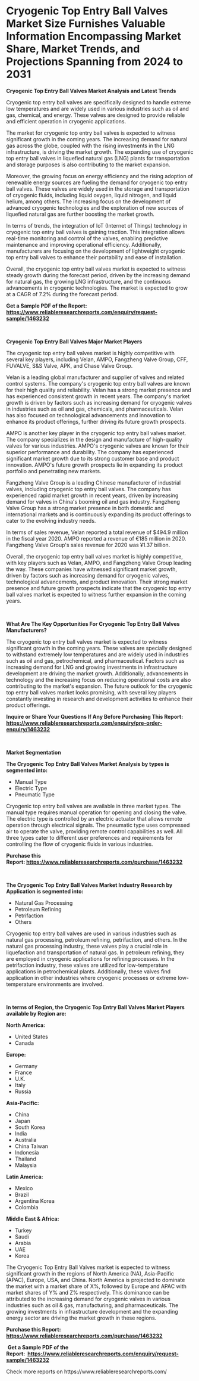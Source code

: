 <p><h1>Cryogenic Top Entry Ball Valves Market Size Furnishes Valuable Information Encompassing Market Share, Market Trends, and Projections Spanning from 2024 to 2031</h1></p><p><strong>Cryogenic Top Entry Ball Valves Market Analysis and Latest Trends</strong></p>
<p><p>Cryogenic top entry ball valves are specifically designed to handle extreme low temperatures and are widely used in various industries such as oil and gas, chemical, and energy. These valves are designed to provide reliable and efficient operation in cryogenic applications.</p><p>The market for cryogenic top entry ball valves is expected to witness significant growth in the coming years. The increasing demand for natural gas across the globe, coupled with the rising investments in the LNG infrastructure, is driving the market growth. The expanding use of cryogenic top entry ball valves in liquefied natural gas (LNG) plants for transportation and storage purposes is also contributing to the market expansion.</p><p>Moreover, the growing focus on energy efficiency and the rising adoption of renewable energy sources are fueling the demand for cryogenic top entry ball valves. These valves are widely used in the storage and transportation of cryogenic fluids, including liquid oxygen, liquid nitrogen, and liquid helium, among others. The increasing focus on the development of advanced cryogenic technologies and the exploration of new sources of liquefied natural gas are further boosting the market growth.</p><p>In terms of trends, the integration of IoT (Internet of Things) technology in cryogenic top entry ball valves is gaining traction. This integration allows real-time monitoring and control of the valves, enabling predictive maintenance and improving operational efficiency. Additionally, manufacturers are focusing on the development of lightweight cryogenic top entry ball valves to enhance their portability and ease of installation.</p><p>Overall, the cryogenic top entry ball valves market is expected to witness steady growth during the forecast period, driven by the increasing demand for natural gas, the growing LNG infrastructure, and the continuous advancements in cryogenic technologies. The market is expected to grow at a CAGR of 7.2% during the forecast period.</p></p>
<p><strong>Get a Sample PDF of the Report:&nbsp; <a href="https://www.reliableresearchreports.com/enquiry/request-sample/1463232">https://www.reliableresearchreports.com/enquiry/request-sample/1463232</a></strong></p>
<p>&nbsp;</p>
<p><strong>Cryogenic Top Entry Ball Valves Major Market Players</strong></p>
<p><p>The cryogenic top entry ball valves market is highly competitive with several key players, including Velan, AMPO, Fangzheng Valve Group, CFF, FUVALVE, S&S Valve, APK, and Chase Valve Group.</p><p>Velan is a leading global manufacturer and supplier of valves and related control systems. The company's cryogenic top entry ball valves are known for their high quality and reliability. Velan has a strong market presence and has experienced consistent growth in recent years. The company's market growth is driven by factors such as increasing demand for cryogenic valves in industries such as oil and gas, chemicals, and pharmaceuticals. Velan has also focused on technological advancements and innovation to enhance its product offerings, further driving its future growth prospects.</p><p>AMPO is another key player in the cryogenic top entry ball valves market. The company specializes in the design and manufacture of high-quality valves for various industries. AMPO's cryogenic valves are known for their superior performance and durability. The company has experienced significant market growth due to its strong customer base and product innovation. AMPO's future growth prospects lie in expanding its product portfolio and penetrating new markets.</p><p>Fangzheng Valve Group is a leading Chinese manufacturer of industrial valves, including cryogenic top entry ball valves. The company has experienced rapid market growth in recent years, driven by increasing demand for valves in China's booming oil and gas industry. Fangzheng Valve Group has a strong market presence in both domestic and international markets and is continuously expanding its product offerings to cater to the evolving industry needs.</p><p>In terms of sales revenue, Velan reported a total revenue of $494.9 million in the fiscal year 2020. AMPO reported a revenue of €185 million in 2020. Fangzheng Valve Group's sales revenue for 2020 was ¥1.37 billion.</p><p>Overall, the cryogenic top entry ball valves market is highly competitive, with key players such as Velan, AMPO, and Fangzheng Valve Group leading the way. These companies have witnessed significant market growth, driven by factors such as increasing demand for cryogenic valves, technological advancements, and product innovation. Their strong market presence and future growth prospects indicate that the cryogenic top entry ball valves market is expected to witness further expansion in the coming years.</p></p>
<p>&nbsp;</p>
<p><strong>What Are The Key Opportunities For Cryogenic Top Entry Ball Valves Manufacturers?</strong></p>
<p><p>The cryogenic top entry ball valves market is expected to witness significant growth in the coming years. These valves are specially designed to withstand extremely low temperatures and are widely used in industries such as oil and gas, petrochemical, and pharmaceutical. Factors such as increasing demand for LNG and growing investments in infrastructure development are driving the market growth. Additionally, advancements in technology and the increasing focus on reducing operational costs are also contributing to the market's expansion. The future outlook for the cryogenic top entry ball valves market looks promising, with several key players constantly investing in research and development activities to enhance their product offerings.</p></p>
<p><strong>Inquire or Share Your Questions If Any Before Purchasing This Report: <a href="https://www.reliableresearchreports.com/enquiry/pre-order-enquiry/1463232">https://www.reliableresearchreports.com/enquiry/pre-order-enquiry/1463232</a></strong></p>
<p>&nbsp;</p>
<p><strong>Market Segmentation</strong></p>
<p><strong>The Cryogenic Top Entry Ball Valves Market Analysis by types is segmented into:</strong></p>
<p><ul><li>Manual Type</li><li>Electric Type</li><li>Pneumatic Type</li></ul></p>
<p><p>Cryogenic top entry ball valves are available in three market types. The manual type requires manual operation for opening and closing the valve. The electric type is controlled by an electric actuator that allows remote operation through electrical signals. The pneumatic type uses compressed air to operate the valve, providing remote control capabilities as well. All three types cater to different user preferences and requirements for controlling the flow of cryogenic fluids in various industries.</p></p>
<p><strong>Purchase this Report:&nbsp;<a href="https://www.reliableresearchreports.com/purchase/1463232">https://www.reliableresearchreports.com/purchase/1463232</a></strong></p>
<p>&nbsp;</p>
<p><strong>The Cryogenic Top Entry Ball Valves Market Industry Research by Application is segmented into:</strong></p>
<p><ul><li>Natural Gas Processing</li><li>Petroleum Refining</li><li>Petrifaction</li><li>Others</li></ul></p>
<p><p>Cryogenic top entry ball valves are used in various industries such as natural gas processing, petroleum refining, petrifaction, and others. In the natural gas processing industry, these valves play a crucial role in liquefaction and transportation of natural gas. In petroleum refining, they are employed in cryogenic applications for refining processes. In the petrifaction industry, these valves are utilized for low-temperature applications in petrochemical plants. Additionally, these valves find application in other industries where cryogenic processes or extreme low-temperature environments are involved.</p></p>
<p>&nbsp;</p>
<p><strong>In terms of Region, the Cryogenic Top Entry Ball Valves Market Players available by Region are:</strong></p>
<p>
    <p> <strong> North America: </strong>
        <ul>
            <li>United States</li>
            <li>Canada</li>
        </ul>
        </p> 
    <p> <strong> Europe: </strong>
        <ul>
            <li>Germany</li>
            <li>France</li>
            <li>U.K.</li>
            <li>Italy</li>
            <li>Russia</li>
        </ul>
        </p> 
    <p> <strong> Asia-Pacific: </strong>
        <ul>
            <li>China</li>
            <li>Japan</li>
            <li>South Korea</li>
            <li>India</li>
            <li>Australia</li>
            <li>China Taiwan</li>
            <li>Indonesia</li>
            <li>Thailand</li>
            <li>Malaysia</li>
        </ul>
        </p> 
    <p> <strong> Latin America: </strong>
        <ul>
            <li>Mexico</li>
            <li>Brazil</li>
            <li>Argentina Korea</li>
            <li>Colombia</li>
        </ul>
        </p> 
    <p> <strong> Middle East & Africa: </strong>
        <ul>
            <li>Turkey</li>
            <li>Saudi</li>
            <li>Arabia</li>
            <li>UAE</li>
            <li>Korea</li>
        </ul>
    </p>
    </p>
<p><p>The Cryogenic Top Entry Ball Valves market is expected to witness significant growth in the regions of North America (NA), Asia-Pacific (APAC), Europe, USA, and China. North America is projected to dominate the market with a market share of X%, followed by Europe and APAC with market shares of Y% and Z% respectively. This dominance can be attributed to the increasing demand for cryogenic valves in various industries such as oil & gas, manufacturing, and pharmaceuticals. The growing investments in infrastructure development and the expanding energy sector are driving the market growth in these regions.</p></p>
<p><strong>Purchase this Report: <a href="https://www.reliableresearchreports.com/purchase/1463232">https://www.reliableresearchreports.com/purchase/1463232</a></strong></p>
<p>&nbsp;<strong>Get a Sample PDF of the Report:&nbsp;&nbsp;<a href="https://www.reliableresearchreports.com/enquiry/request-sample/1463232">https://www.reliableresearchreports.com/enquiry/request-sample/1463232</a></strong></p>
<p><strong></strong></p>
<p>Check more reports on https://www.reliableresearchreports.com/</p>